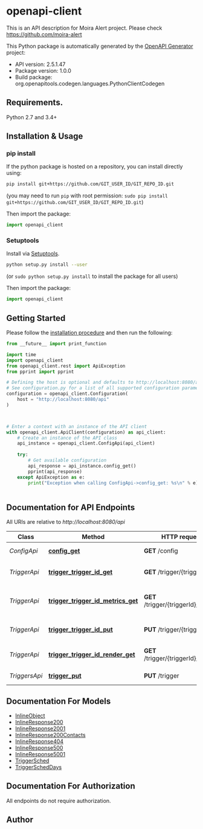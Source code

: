 # openapi-client
This is an API description for Moira Alert project. Please check https://github.com/moira-alert

This Python package is automatically generated by the [OpenAPI Generator](https://openapi-generator.tech) project:

- API version: 2.5.1.47
- Package version: 1.0.0
- Build package: org.openapitools.codegen.languages.PythonClientCodegen

## Requirements.

Python 2.7 and 3.4+

## Installation & Usage
### pip install

If the python package is hosted on a repository, you can install directly using:

```sh
pip install git+https://github.com/GIT_USER_ID/GIT_REPO_ID.git
```
(you may need to run `pip` with root permission: `sudo pip install git+https://github.com/GIT_USER_ID/GIT_REPO_ID.git`)

Then import the package:
```python
import openapi_client
```

### Setuptools

Install via [Setuptools](http://pypi.python.org/pypi/setuptools).

```sh
python setup.py install --user
```
(or `sudo python setup.py install` to install the package for all users)

Then import the package:
```python
import openapi_client
```

## Getting Started

Please follow the [installation procedure](#installation--usage) and then run the following:

```python
from __future__ import print_function

import time
import openapi_client
from openapi_client.rest import ApiException
from pprint import pprint

# Defining the host is optional and defaults to http://localhost:8080/api
# See configuration.py for a list of all supported configuration parameters.
configuration = openapi_client.Configuration(
    host = "http://localhost:8080/api"
)



# Enter a context with an instance of the API client
with openapi_client.ApiClient(configuration) as api_client:
    # Create an instance of the API class
    api_instance = openapi_client.ConfigApi(api_client)
    
    try:
        # Get available configuration
        api_response = api_instance.config_get()
        pprint(api_response)
    except ApiException as e:
        print("Exception when calling ConfigApi->config_get: %s\n" % e)
    
```

## Documentation for API Endpoints

All URIs are relative to *http://localhost:8080/api*

Class | Method | HTTP request | Description
------------ | ------------- | ------------- | -------------
*ConfigApi* | [**config_get**](docs/ConfigApi.md#config_get) | **GET** /config | Get available configuration
*TriggerApi* | [**trigger_trigger_id_get**](docs/TriggerApi.md#trigger_trigger_id_get) | **GET** /trigger/{triggerId} | Update existing trigger
*TriggerApi* | [**trigger_trigger_id_metrics_get**](docs/TriggerApi.md#trigger_trigger_id_metrics_get) | **GET** /trigger/{triggerId}/metrics | Get metrics associated with certain trigger
*TriggerApi* | [**trigger_trigger_id_put**](docs/TriggerApi.md#trigger_trigger_id_put) | **PUT** /trigger/{triggerId} | Update existing trigger
*TriggerApi* | [**trigger_trigger_id_render_get**](docs/TriggerApi.md#trigger_trigger_id_render_get) | **GET** /trigger/{triggerId}/render | Get rendered plot for trigger
*TriggersApi* | [**trigger_put**](docs/TriggersApi.md#trigger_put) | **PUT** /trigger | Create new trigger


## Documentation For Models

 - [InlineObject](docs/InlineObject.md)
 - [InlineResponse200](docs/InlineResponse200.md)
 - [InlineResponse2001](docs/InlineResponse2001.md)
 - [InlineResponse200Contacts](docs/InlineResponse200Contacts.md)
 - [InlineResponse404](docs/InlineResponse404.md)
 - [InlineResponse500](docs/InlineResponse500.md)
 - [InlineResponse5001](docs/InlineResponse5001.md)
 - [TriggerSched](docs/TriggerSched.md)
 - [TriggerSchedDays](docs/TriggerSchedDays.md)


## Documentation For Authorization

 All endpoints do not require authorization.

## Author




